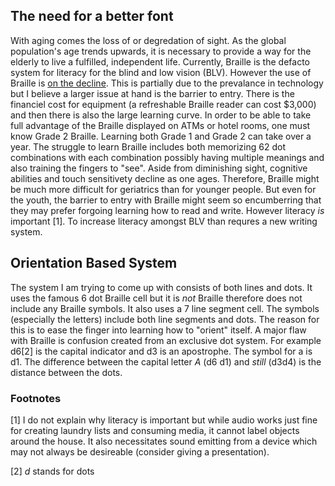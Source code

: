## The need for a better font

With aging comes the loss of or degredation of sight. As the global population's age trends upwards, it is necessary to provide a way for the elderly to live a fulfilled, independent life. Currently, Braille is the defacto system for literacy for the blind and low vision (BLV). However the use of Braille is [on the decline](https://www.npr.org/sections/alltechconsidered/2012/02/13/146812288/braille-under-siege-as-blind-turn-to-smartphones). This is partially due to the prevalance in technology but I believe a larger issue at hand is the barrier to entry. There is the financiel cost for equipment (a refreshable Braille reader can cost $3,000) and then there is also the large learning curve. In order to be able to take full  advantage of the Braille displayed on ATMs or hotel rooms, one must know Grade 2 Braille. Learning both Grade 1 and Grade 2 can take over a year. The struggle to learn Braille includes both memorizing 62 dot combinations with each combination possibly having multiple meanings and also training the fingers to "see". Aside from diminishing sight, cognitive abilities and touch sensitivety decline as one ages. Therefore, Braille might be much more difficult for geriatrics than for younger people. But even for the youth, the barrier to entry with Braille might seem so encumberring that they may prefer forgoing learning how to read and write. However literacy *is* important [1]. To increase literacy amongst BLV than requres a new writing system. 

## Orientation Based System

The system I am trying to come up with consists of both lines and dots. It uses the famous 6 dot Braille cell but it is *not* Braille therefore does not include any Braille symbols. It also uses a 7 line segment cell. The symbols (especially the letters) include both line segments and dots. The reason for this is to ease the finger into learning how to "orient" itself. A major flaw with Braille is confusion created from an exclusive dot system. For example d6[2] is the capital indicator and d3 is an apostrophe. The symbol for a is d1. The difference between the capital letter *A* (d6 d1) and *still* (d3d4) is the distance between the dots.

### Footnotes

[1] I do not explain why literacy is important but while audio works just fine for creating laundry lists and consuming media, it cannot label objects around the house. It also necessitates sound emitting from a device which may not always be desireable (consider giving a presentation). 

[2] *d* stands for dots
